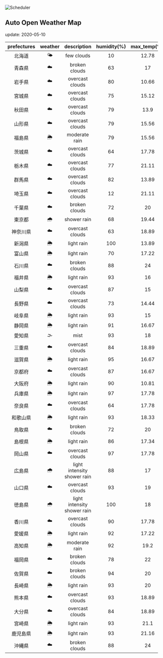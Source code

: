 ![Scheduler](https://github.com/miya/auto_open_weather_map/workflows/Scheduler/badge.svg)
## Auto Open Weather Map
update: 2020-05-10

|prefectures|weather|description|humidity(%)|max_temp(℃)|min_temp(℃)|
|:-----------:|:------------:|:------------:|:-----------:|:------------:|:-----------:|
|北海道|🌤|few clouds|10|12.78|12.78|
|青森県|☁️|broken clouds|63|17|17|
|岩手県|☁️|overcast clouds|80|10.66|10.66|
|宮城県|☁️|overcast clouds|75|15.12|15.12|
|秋田県|☁️|overcast clouds|79|13.9|13.9|
|山形県|☁️|overcast clouds|79|15.56|13.89|
|福島県|🌦|moderate rain|79|15.56|13.89|
|茨城県|☁️|overcast clouds|64|17.78|12.78|
|栃木県|☁️|overcast clouds|77|21.11|17|
|群馬県|☁️|overcast clouds|82|13.89|11.67|
|埼玉県|☁️|overcast clouds|12|21.11|19.44|
|千葉県|☁️|broken clouds|72|20|17.22|
|東京都|🌧|shower rain|68|19.44|18.89|
|神奈川県|☁️|overcast clouds|63|18.89|17.78|
|新潟県|🌦|light rain|100|13.89|13|
|富山県|🌦|light rain|70|17.22|15.56|
|石川県|☁️|broken clouds|88|24|22.78|
|福井県|🌦|light rain|93|16|16|
|山梨県|☁️|overcast clouds|87|15|11.67|
|長野県|☁️|overcast clouds|73|14.44|14.44|
|岐阜県|🌦|light rain|93|15|15|
|静岡県|🌦|light rain|91|16.67|16.11|
|愛知県|🌫|mist|93|18|15|
|三重県|☁️|overcast clouds|84|18.89|18.89|
|滋賀県|🌦|light rain|95|16.67|16.11|
|京都府|☁️|overcast clouds|87|16.67|12.78|
|大阪府|🌦|light rain|90|10.81|10.81|
|兵庫県|🌦|light rain|97|17.78|12.78|
|奈良県|☁️|overcast clouds|64|17.78|12.78|
|和歌山県|🌦|light rain|93|18.33|16|
|鳥取県|☁️|broken clouds|72|20|20|
|島根県|🌦|light rain|86|17.34|17.34|
|岡山県|☁️|overcast clouds|97|17.78|15.56|
|広島県|🌧|light intensity shower rain|88|17|16.67|
|山口県|☁️|overcast clouds|93|19|17.78|
|徳島県|🌧|light intensity shower rain|100|18|17|
|香川県|☁️|overcast clouds|90|17.78|17.78|
|愛媛県|🌦|light rain|92|17.22|17.22|
|高知県|🌦|moderate rain|92|19.2|19.2|
|福岡県|☁️|broken clouds|78|22|20|
|佐賀県|☁️|broken clouds|94|20|20|
|長崎県|🌦|light rain|93|20|20|
|熊本県|☁️|overcast clouds|93|18.89|18.89|
|大分県|☁️|overcast clouds|84|18.89|18.89|
|宮崎県|🌦|light rain|93|21.1|21.1|
|鹿児島県|🌦|light rain|93|21.16|21.16|
|沖縄県|☁️|broken clouds|88|24|23|
